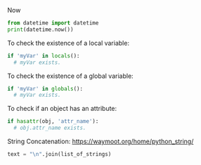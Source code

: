 Now
```python
from datetime import datetime
print(datetime.now())
```

To check the existence of a local variable:
```python
if 'myVar' in locals():
  # myVar exists.
```

To check the existence of a global variable:
```python
if 'myVar' in globals():
  # myVar exists.
```

To check if an object has an attribute:
```python
if hasattr(obj, 'attr_name'):
  # obj.attr_name exists.
```  


String Concatenation:
https://waymoot.org/home/python_string/
```python
text = "\n".join(list_of_strings)
```
